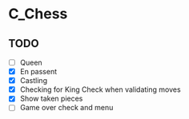# C_Chess

## TODO

 - [ ] Queen
 - [x] En passent
 - [x] Castling
 - [x] Checking for King Check when validating moves
 - [x] Show taken pieces
 - [ ] Game over check and menu